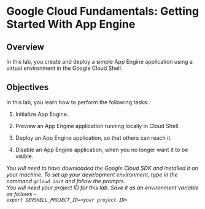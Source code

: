# Google Cloud Fundamentals: Getting Started With App Engine

## Overview

In this lab, you create and deploy a simple App Engine application using a virtual environment in the Google Cloud Shell.

## Objectives

In this lab, you learn how to perform the following tasks:

1. Initialize App Engine.

2. Preview an App Engine application running locally in Cloud Shell.

3. Deploy an App Engine application, so that others can reach it.

4. Disable an App Engine application, when you no longer want it to be visible.

*You will need to have downloaded the Google Cloud SDK and installed it on your machine. 
To set up your development environment, type in the command `gcloud init` and follow the prompts.  
You will need your project ID for this lab. Save it as an environment variable as follows -  
`export DEVSHELL_PROJECT_ID=<your project ID>`*